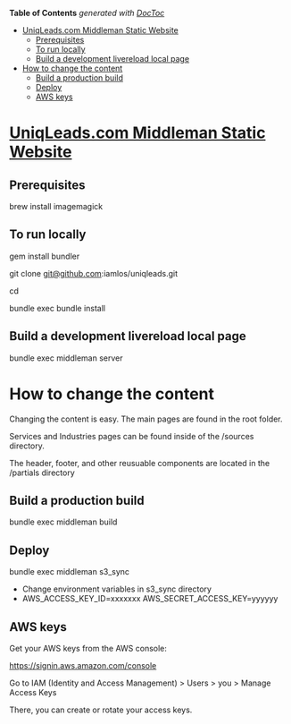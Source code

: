 **Table of Contents**  *generated with [DocToc](http://doctoc.herokuapp.com/)*

- [UniqLeads.com Middleman Static Website](http://iamlos.github.io/uniqleads)
	- [Prerequisites](#Prerequisites)
	- [To run locally](#to-run-locally)
	- [Build a development livereload local page](#build-a-development-livereload-local-page)
- [How to change the content](#how-to-change-content)
	- [Build a production build](#build-a-production-build)
	- [Deploy](#deploy)
	- [AWS keys](#aws-keys)
	

# [UniqLeads.com Middleman Static Website](http://iamlos.github.io/uniqleads)	
## Prerequisites

brew install imagemagick

## To run locally

gem install bundler

git clone git@github.com:iamlos/uniqleads.git

cd 

bundle exec bundle install

## Build a development livereload local page

bundle exec middleman server

# How to change the content
Changing the content is easy. The main pages are found in the root folder. 

Services and Industries pages can be found inside of the /sources directory.

The header, footer, and other reusuable components are located in the /partials directory

## Build a production build

bundle exec middleman build

## Deploy

bundle exec middleman s3_sync

- Change environment variables in s3_sync directory
- AWS_ACCESS_KEY_ID=xxxxxxx AWS_SECRET_ACCESS_KEY=yyyyyy 


## AWS keys

Get your AWS keys from the AWS console:

https://signin.aws.amazon.com/console

Go to IAM (Identity and Access Management) > Users > you > Manage Access Keys

There, you can create or rotate your access keys.

